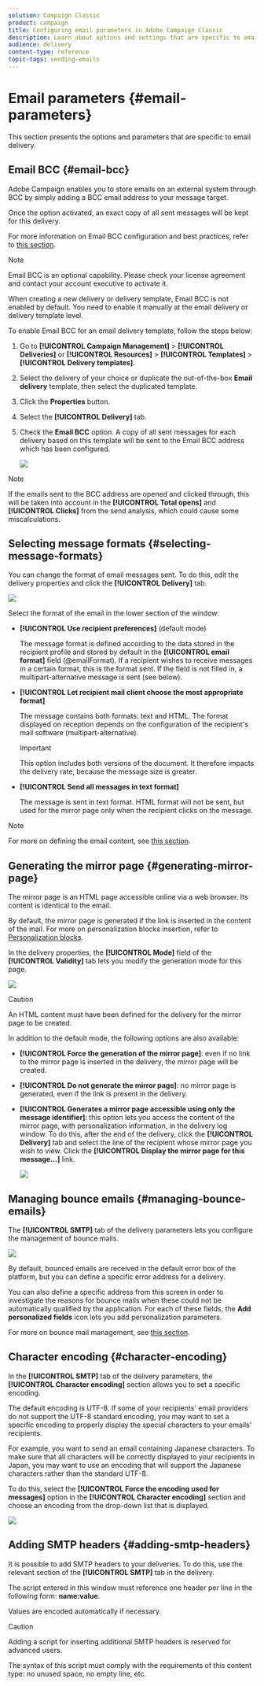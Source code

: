 ```yaml
---
solution: Campaign Classic
product: campaign
title: Configuring email parameters in Adobe Campaign Classic
description: Learn about options and settings that are specific to email delivery.
audience: delivery
content-type: reference
topic-tags: sending-emails
---
```


# Email parameters {#email-parameters}

This section presents the options and parameters that are specific to email delivery.

## Email BCC {#email-bcc}

Adobe Campaign enables you to store emails on an external system through BCC by simply adding a BCC email address to your message target.

Once the option activated, an exact copy of all sent messages will be kept for this delivery.

For more information on Email BCC configuration and best practices, refer to [this section](../../installation/using/email-archiving.md).

>[!NOTE]
>
>Email BCC is an optional capability. Please check your license agreement and contact your account executive to activate it.

When creating a new delivery or delivery template, Email BCC is not enabled by default. You need to enable it manually at the email delivery or delivery template level.

<!--
>[!IMPORTANT]
>
>If you have upgraded to the [Enhanced MTA](../../delivery/using/sending-with-enhanced-mta.md), you can request to use Email BCC with Enhanced MTA for improved efficiency and less latency. In that case, all sent emails are automatically sent to the BCC address. You cannot enable it at the delivery or delivery template level, thus the steps below do not apply. For more on this, see [this section](../../installation/using/email-archiving.md).-->

To enable Email BCC for an email delivery template, follow the steps below:

1. Go to **[!UICONTROL Campaign Management]** > **[!UICONTROL Deliveries]** or **[!UICONTROL Resources]** > **[!UICONTROL Templates]** > **[!UICONTROL Delivery templates]**.
1. Select the delivery of your choice or duplicate the out-of-the-box **Email delivery** template, then select the duplicated template.
1. Click the **Properties** button.
1. Select the **[!UICONTROL Delivery]** tab.
1. Check the **Email BCC** option. A copy of all sent messages for each delivery based on this template will be sent to the Email BCC address which has been configured.

   ![](assets/s_ncs_user_wizard_archiving.png)

>[!NOTE]
>
>If the emails sent to the BCC address are opened and clicked through, this will be taken into account in the **[!UICONTROL Total opens]** and **[!UICONTROL Clicks]** from the send analysis, which could cause some miscalculations.

## Selecting message formats {#selecting-message-formats}

You can change the format of email messages sent. To do this, edit the delivery properties and click the **[!UICONTROL Delivery]** tab.

![](assets/s_ncs_user_wizard_email_param.png)

Select the format of the email in the lower section of the window:

* **[!UICONTROL Use recipient preferences]** (default mode)

  The message format is defined according to the data stored in the recipient profile and stored by default in the **[!UICONTROL email format]** field (@emailFormat). If a recipient wishes to receive messages in a certain format, this is the format sent. If the field is not filled in, a multipart-alternative message is sent (see below).

* **[!UICONTROL Let recipient mail client choose the most appropriate format]**

  The message contains both formats: text and HTML. The format displayed on reception depends on the configuration of the recipient's mail software (multipart-alternative).

  >[!IMPORTANT]
  >
  >This option includes both versions of the document. It therefore impacts the delivery rate, because the message size is greater.

* **[!UICONTROL Send all messages in text format]**

  The message is sent in text format. HTML format will not be sent, but used for the mirror page only when the recipient clicks on the message.

>[!NOTE]
>
>For more on defining the email content, see [this section](../../delivery/using/defining-the-email-content.md).

## Generating the mirror page {#generating-mirror-page}

The mirror page is an HTML page accessible online via a web browser. Its content is identical to the email.

By default, the mirror page is generated if the link is inserted in the content of the mail. For more on personalization blocks insertion, refer to [Personalization blocks](../../delivery/using/personalization-blocks.md).

In the delivery properties, the **[!UICONTROL Mode]** field of the **[!UICONTROL Validity]** tab lets you modify the generation mode for this page.

![](assets/s_ncs_user_wizard_miror_page_mode.png)

>[!CAUTION]
>
>An HTML content must have been defined for the delivery for the mirror page to be created.

In addition to the default mode, the following options are also available:

* **[!UICONTROL Force the generation of the mirror page]**: even if no link to the mirror page is inserted in the delivery, the mirror page will be created.
* **[!UICONTROL Do not generate the mirror page]**: no mirror page is generated, even if the link is present in the delivery.
* **[!UICONTROL Generates a mirror page accessible using only the message identifier]**: this option lets you access the content of the mirror page, with personalization information, in the delivery log window. To do this, after the end of the delivery, click the **[!UICONTROL Delivery]** tab and select the line of the recipient whose mirror page you wish to view. Click the **[!UICONTROL Display the mirror page for this message...]** link.

  ![](assets/s_ncs_user_wizard_miror_page_link.png)

## Managing bounce emails {#managing-bounce-emails}

The **[!UICONTROL SMTP]** tab of the delivery parameters lets you configure the management of bounce mails.

![](assets/s_ncs_user_email_del_properties_smtp_tab.png)

By default, bounced emails are received in the default error box of the platform, but you can define a specific error address for a delivery.

You can also define a specific address from this screen in order to investigate the reasons for bounce mails when these could not be automatically qualified by the application. For each of these fields, the **Add personalized fields** icon lets you add personalization parameters.

For more on bounce mail management, see [this section](../../delivery/using/understanding-delivery-failures.md#bounce-mail-management).

## Character encoding {#character-encoding}

In the **[!UICONTROL SMTP]** tab of the delivery parameters, the **[!UICONTROL Character encoding]** section allows you to set a specific encoding.

The default encoding is UTF-8. If some of your recipients' email providers do not support the UTF-8 standard encoding, you may want to set a specific encoding to properly display the special characters to your emails' recipients.

For example, you want to send an email containing Japanese characters. To make sure that all characters will be correctly displayed to your recipients in Japan, you may want to use an encoding that will support the Japanese characters rather than the standard UTF-8.

To do this, select the **[!UICONTROL Force the encoding used for messages]** option in the **[!UICONTROL Character encoding]** section and choose an encoding from the drop-down list that is displayed.

![](assets/s_ncs_user_email_del_properties_smtp_tab_encoding.png)

## Adding SMTP headers {#adding-smtp-headers}

It is possible to add SMTP headers to your deliveries. To do this, use the relevant section of the **[!UICONTROL SMTP]** tab in the delivery.

The script entered in this window must reference one header per line in the following form: **name:value**.

Values are encoded automatically if necessary.

>[!CAUTION]
>
>Adding a script for inserting additional SMTP headers is reserved for advanced users.
>
>The syntax of this script must comply with the requirements of this content type: no unused space, no empty line, etc.
